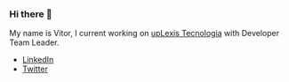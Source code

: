 ### Hi there 👋

My name is Vitor, I current working on [upLexis Tecnologia](http://uplexis.com.br/) with Developer Team Leader.

- [LinkedIn](https://www.linkedin.com/in/vitorhugoro1/)
- [Twitter](https://twitter.com/vitorhugoro1)

<!--
**vitorhugoro1/vitorhugoro1** is a ✨ _special_ ✨ repository because its `README.md` (this file) appears on your GitHub profile.

Here are some ideas to get you started:

- 🔭 I’m currently working on ...
- 🌱 I’m currently learning ...
- 👯 I’m looking to collaborate on ...
- 🤔 I’m looking for help with ...
- 💬 Ask me about ...
- 📫 How to reach me: ...
- 😄 Pronouns: ...
- ⚡ Fun fact: ...
-->
